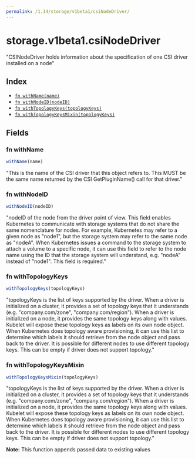 ```yaml
---
permalink: /1.14/storage/v1beta1/csiNodeDriver/
---
```


# storage.v1beta1.csiNodeDriver

"CSINodeDriver holds information about the specification of one CSI driver installed on a node"

## Index

* [`fn withName(name)`](#fn-withname)
* [`fn withNodeID(nodeID)`](#fn-withnodeid)
* [`fn withTopologyKeys(topologyKeys)`](#fn-withtopologykeys)
* [`fn withTopologyKeysMixin(topologyKeys)`](#fn-withtopologykeysmixin)

## Fields

### fn withName

```ts
withName(name)
```

"This is the name of the CSI driver that this object refers to. This MUST be the same name returned by the CSI GetPluginName() call for that driver."

### fn withNodeID

```ts
withNodeID(nodeID)
```

"nodeID of the node from the driver point of view. This field enables Kubernetes to communicate with storage systems that do not share the same nomenclature for nodes. For example, Kubernetes may refer to a given node as \"node1\", but the storage system may refer to the same node as \"nodeA\". When Kubernetes issues a command to the storage system to attach a volume to a specific node, it can use this field to refer to the node name using the ID that the storage system will understand, e.g. \"nodeA\" instead of \"node1\". This field is required."

### fn withTopologyKeys

```ts
withTopologyKeys(topologyKeys)
```

"topologyKeys is the list of keys supported by the driver. When a driver is initialized on a cluster, it provides a set of topology keys that it understands (e.g. \"company.com/zone\", \"company.com/region\"). When a driver is initialized on a node, it provides the same topology keys along with values. Kubelet will expose these topology keys as labels on its own node object. When Kubernetes does topology aware provisioning, it can use this list to determine which labels it should retrieve from the node object and pass back to the driver. It is possible for different nodes to use different topology keys. This can be empty if driver does not support topology."

### fn withTopologyKeysMixin

```ts
withTopologyKeysMixin(topologyKeys)
```

"topologyKeys is the list of keys supported by the driver. When a driver is initialized on a cluster, it provides a set of topology keys that it understands (e.g. \"company.com/zone\", \"company.com/region\"). When a driver is initialized on a node, it provides the same topology keys along with values. Kubelet will expose these topology keys as labels on its own node object. When Kubernetes does topology aware provisioning, it can use this list to determine which labels it should retrieve from the node object and pass back to the driver. It is possible for different nodes to use different topology keys. This can be empty if driver does not support topology."

**Note:** This function appends passed data to existing values